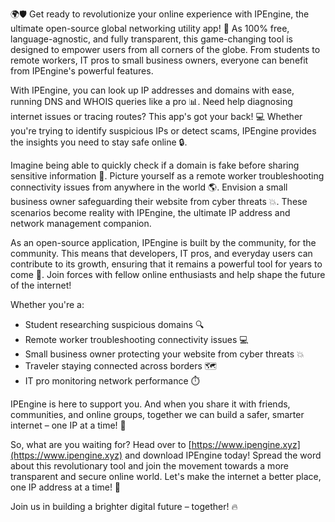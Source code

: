 🌍🛡️ Get ready to revolutionize your online experience with IPEngine, the ultimate open-source global networking utility app! 🚀 As 100% free, language-agnostic, and fully transparent, this game-changing tool is designed to empower users from all corners of the globe. From students to remote workers, IT pros to small business owners, everyone can benefit from IPEngine's powerful features.

With IPEngine, you can look up IP addresses and domains with ease, running DNS and WHOIS queries like a pro 📊. Need help diagnosing internet issues or tracing routes? This app's got your back! 💻 Whether you're trying to identify suspicious IPs or detect scams, IPEngine provides the insights you need to stay safe online 🔒.

Imagine being able to quickly check if a domain is fake before sharing sensitive information 📝. Picture yourself as a remote worker troubleshooting connectivity issues from anywhere in the world 🌎. Envision a small business owner safeguarding their website from cyber threats 💥. These scenarios become reality with IPEngine, the ultimate IP address and network management companion.

As an open-source application, IPEngine is built by the community, for the community. This means that developers, IT pros, and everyday users can contribute to its growth, ensuring that it remains a powerful tool for years to come 🌟. Join forces with fellow online enthusiasts and help shape the future of the internet!

Whether you're a:

* Student researching suspicious domains 🔍
* Remote worker troubleshooting connectivity issues 💻
* Small business owner protecting your website from cyber threats 💥
* Traveler staying connected across borders 🗺️
* IT pro monitoring network performance ⏱️

IPEngine is here to support you. And when you share it with friends, communities, and online groups, together we can build a safer, smarter internet – one IP at a time! 🌈

So, what are you waiting for? Head over to [https://www.ipengine.xyz](https://www.ipengine.xyz) and download IPEngine today! Spread the word about this revolutionary tool and join the movement towards a more transparent and secure online world. Let's make the internet a better place, one IP address at a time! 💪

Join us in building a brighter digital future – together! 🔥